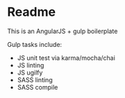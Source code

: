 # Readme

This is an AngularJS + gulp boilerplate

Gulp tasks include:

- JS unit test via karma/mocha/chai
- JS linting
- JS ugilfy
- SASS linting
- SASS compile